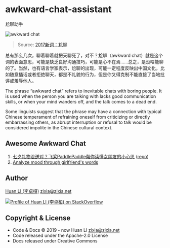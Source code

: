 # awkward-chat-assistant

尬聊助手

![awkward chat](https://huan.github.io/awkward-chat-assistant/images/awkward-chat.jpeg)

> Source: [2017新词：尬聊](http://www.sohu.com/a/212153109_179092)

总有那么几次，聊着聊着就把天聊死了，对不？尬聊（awkward chat）就是这个词的表面意思，可能是缺乏良好沟通技巧，可能是心不在焉……总之，是没啥能聊的了。当然，也有语言学家表示，尬聊的出现，可能一定程度反映出中国文化，比如随意插话或者拒绝聊天，都是不礼貌的行为，但是你又得克制不能直接了当地批评或羞辱他人。

The phrase “awkward chat” refers to inevitable chats with boring people. It is used when the person you are talking with lacks good communication skills, or when your mind wanders off, and the talk comes to a dead end.

Some linguists suggest that the phrase may have a connection with typical Chinese temperament of refraining oneself from criticizing or directly embarrassing others, as abrupt interruption or refusal to talk would be considered impolite in the Chinese cultural context.

## Awesome Awkward Chat

1. [七夕礼物没送对？飞桨PaddlePaddle帮你读懂女朋友的小心思](https://mp.weixin.qq.com/s?__biz=MzIzNjc1NzUzMw==&mid=2247526995&idx=2&sn=3ebcce11df09fe83adc654ee4bcc6ff5) ([repo](https://github.com/PaddlePaddle/models/tree/v1.5.1/PaddleNLP/emotion_detection))
1. [Analyze mood through girlfriend's words](https://github.com/CasterWx/python-girlfriend-mood)

## Author

[Huan LI (李卓桓)](http://linkedin.com/in/zixia) <zixia@zixia.net>

[![Profile of Huan LI (李卓桓) on StackOverflow](https://stackexchange.com/users/flair/265499.png)](https://stackexchange.com/users/265499)

## Copyright & License

- Code & Docs © 2019 - now Huan LI <zixia@zixia.net>
- Code released under the Apache-2.0 License
- Docs released under Creative Commons

